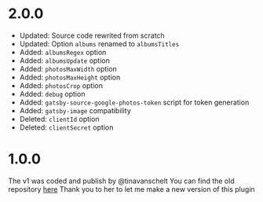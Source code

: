 # 2.0.0

-   Updated: Source code rewrited from scratch
-   Updated: Option `albums` renamed to `albumsTitles`
-   Added: `albumsRegex` option
-   Added: `albumsUpdate` option
-   Added: `photosMaxWidth` option
-   Added: `photosMaxHeight` option
-   Added: `photosCrop` option
-   Added: `debug` option
-   Added: `gatsby-source-google-photos-token` script for token generation
-   Added: `gatsby-image` compatibility
-   Deleted: `clientId` option
-   Deleted: `clientSecret` option

# 1.0.0

The v1 was coded and publish by @tinavanschelt
You can find the old repository [here](https://github.com/tinavanschelt/gatsby-source-google-photos)
Thank you to her to let me make a new version of this plugin
